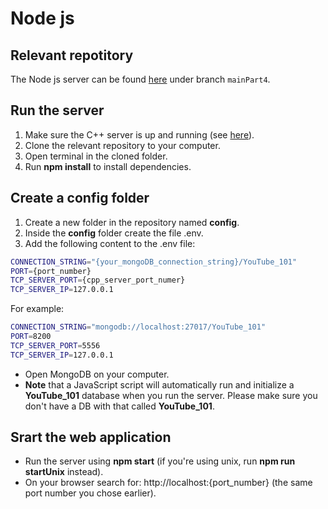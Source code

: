 # Node js

## Relevant repotitory
 The Node js server can be found [here](https://github.com/maayanzahavi/WebPart2.git) under branch `mainPart4`.

## Run the server
1. Make sure the C++ server is up and running (see [here](./CppServer.md)).
2. Clone the relevant repository to your computer.
3. Open terminal in the cloned folder.
4. Run __npm install__ to install dependencies.

## Create a config folder
1. Create a new folder in the repository named __config__.
2. Inside the __config__ folder create the file .env.
3. Add the following content to the .env file:
  ```bash
  CONNECTION_STRING="{your_mongoDB_connection_string}/YouTube_101"
  PORT={port_number}
  TCP_SERVER_PORT={cpp_server_port_numer}
  TCP_SERVER_IP=127.0.0.1
  ```
  For example:
  ```bash
  CONNECTION_STRING="mongodb://localhost:27017/YouTube_101"
  PORT=8200
  TCP_SERVER_PORT=5556
  TCP_SERVER_IP=127.0.0.1
  ```

* Open MongoDB on your computer.
* __Note__ that a JavaScript script will automatically run and initialize a __YouTube_101__ database when you run the server. Please make sure you don't have a DB with that called __YouTube_101__.

## Srart the web application
* Run the server using __npm start__ (if you're using unix, run __npm run startUnix__ instead).
* On your browser search for: http://localhost:{port_number} (the same port number you chose earlier).
